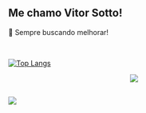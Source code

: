 ## Me chamo Vitor Sotto!

🚀 Sempre buscando melhorar!

<br>

[![Top Langs](https://github-readme-stats.vercel.app/api/top-langs/?username=anuraghazra&layout=donut&theme=radical)](https://github.com/anuraghazra/github-readme-stats)

<p align="center">
  <a href="https://skillicons.dev">
    <img src="https://skillicons.dev/icons?i=js,ts,html,css,nodejs,bun,tailwindcss,nextjs,tauri,prisma,docker,figma" />
  </a>
</p>
  
##
 
<div> 
  <a href="https://www.linkedin.com/in/vitorsotto" target="_blank"><img src="https://skillicons.dev/icons?i=linkedin" /></a> 
</div>
